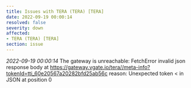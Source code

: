 ```yaml
---
title: Issues with TERA (TERA) [TERA]
date: 2022-09-19 00:00:14
resolved: false
severity: down
affected:
- TERA (TERA) [TERA]
section: issue
---
```


*2022-09-19 00:00:14* The gateway is unreachable: FetchError invalid json response body at https://gateway.vgate.io/tera//meta-info?tokenId=tti_60e20567a20282bfd25ab56c reason: Unexpected token < in JSON at position 0
